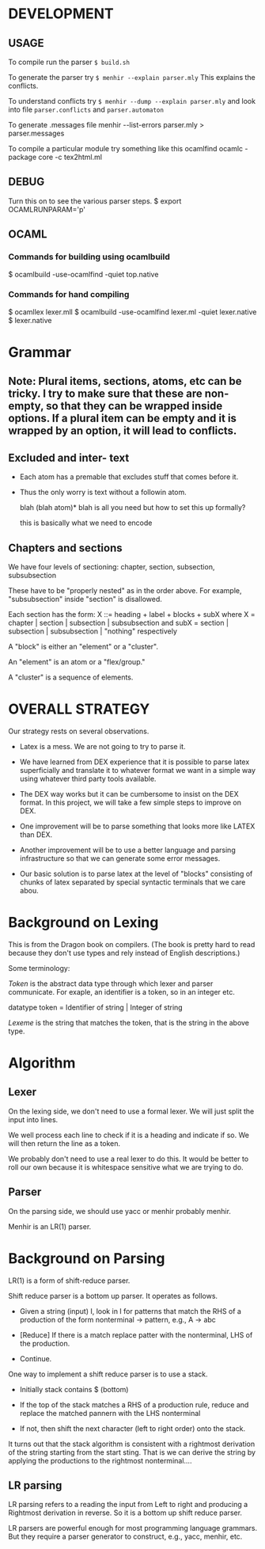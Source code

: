 # DEVELOPMENT
## USAGE
  To compile run the parser 
  `$ build.sh`

  To generate the parser try
  `$ menhir --explain parser.mly`
  This explains the conflicts.
  
  To understand conflicts try
  `$ menhir --dump --explain parser.mly`
  and look into file `parser.conflicts` and `parser.automaton`

  To generate .messages file menhir --list-errors parser.mly > parser.messages

  To compile a particular module try something like this
  ocamlfind ocamlc -package core -c tex2html.ml

## DEBUG
Turn this on to see the various parser steps.
$ export OCAMLRUNPARAM='p'


## OCAML 

### Commands for building using ocamlbuild
$ ocamlbuild -use-ocamlfind -quiet top.native

###  Commands for hand compiling
$ ocamllex lexer.mll
$ ocamlbuild -use-ocamlfind  lexer.ml -quiet lexer.native
$ lexer.native


# Grammar

## Note: Plural items, sections, atoms, etc can be tricky.  I try to make sure that these are non-empty, so that they can be wrapped inside options.  If a plural item can be empty and it is wrapped by an option, it will lead to conflicts.

## Excluded and inter- text
  * Each atom has a premable that excludes stuff that comes before it.
  * Thus the only worry is text without a followin atom.

    blah (blah atom)* blah is all you need  but how to set this up formally?

    this is basically what we need to encode

## Chapters and sections

  We have four levels of sectioning:
  chapter, section, subsection, subsubsection 

  These have to be "properly nested" as in the order above.  For example, "subsubsection" inside "section" is disallowed.

  Each section has the form: 
  X ::= heading + label + blocks + subX
  where X = chapter | section | subsection | subsubsection
  and subX = section | subsection | subsubsection | "nothing"
  respectively

  A "block" is either an "element" or a "cluster".  

  An "element" is an atom or a "flex/group."
 
  A "cluster" is a sequence of elements.
  
 
# OVERALL STRATEGY

Our strategy rests on several observations.

* Latex is a mess.  We are not going to try to parse it. 

* We have learned from DEX experience that it is possible to parse
  latex superficially and translate it to whatever format we want in a
  simple way using whatever third party tools available.
	
* The DEX way works but it can be cumbersome to insist on the DEX
  format.  In this project, we will take a few simple steps to improve
  on DEX.

* One improvement will be to parse something that looks more like LATEX than DEX.

* Another improvement will be to use a better language and parsing
  infrastructure so that we can generate some error messages.

* Our basic solution is to parse latex at the level of "blocks" consisting of chunks of latex separated by special syntactic terminals that we care abou.

# Background on Lexing 

This is from the Dragon book on compilers.  (The book is pretty hard
to read because they don't use types and rely instead of English
descriptions.)

Some terminology:

*Token* is the abstract data type through which lexer and
parser communicate.  For exaple, an identifier is a token, so in an integer etc.

datatype token = Identifier of string
               | Integer of string

*Lexeme* is the string that matches the token, that is the string in the above type.


# Algorithm


## Lexer
  On the lexing side, we don't need to use a formal lexer.
	We will just split the input into lines.

  We well process each line to check if it is a heading and indicate
  if so.  We will then return the line as a token.

  We probably don't need to use a real lexer to do this. It would be
  better to roll our own because it is whitespace sensitive what we
  are trying to do.

## Parser

  On the parsing side, we should use yacc or menhir probably menhir.

  Menhir is an LR(1) parser.

  


# Background on Parsing

LR(1) is a form of shift-reduce parser.

Shift reduce parser is a bottom up parser.  It operates as follows.

* Given a string (input) I, look in I for patterns that match the RHS
  of a production of the form nonterminal -> pattern, e.g.,
  A -> abc

* [Reduce] If there is a match replace patter with the nonterminal, LHS of the production.

* Continue.

One way to implement a shift reduce parser is to use a stack.

* Initially stack contains $ (bottom)

* If the top of the stack matches a RHS of a production rule, reduce
  and replace the matched pannern with the LHS nonterminal

* If not, then shift the next character (left to right order) onto the stack.

It turns out that the stack algorithm is consistent with a rightmost derivation of the string starting from the start sting.  That is we can derive the string by applying the productions to the rightmost nonterminal....

## LR parsing
LR parsing refers to a reading the input from Left to right and producing a Rightmost derivation in reverse.  So it is a bottom up shift reduce parser.

LR parsers are powerful enough for most programming language grammars.  But they require a parser generator to construct, e.g., yacc, menhir, etc.
	
  

